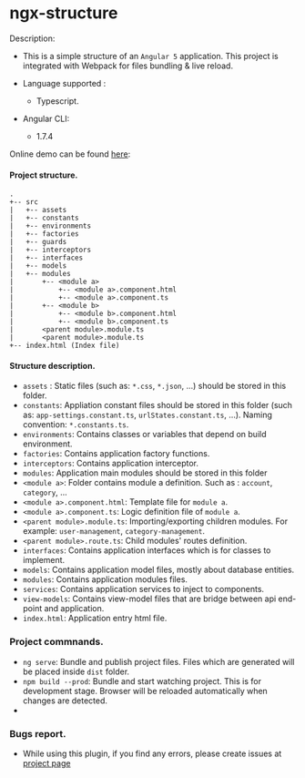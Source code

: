 # ngx-structure

Description:

 * This is a simple structure of an `Angular 5` application. This project is integrated with Webpack for files bundling & live reload.

 * Language supported : 
    * Typescript.

* Angular CLI:
    * 1.7.4
    
Online demo can be found [here](http://localhost:4200/#!/):

#### Project structure.
```
.
+-- src
|   +-- assets
|   +-- constants
|   +-- environments
|   +-- factories
|   +-- guards
|   +-- interceptors
|   +-- interfaces
|   +-- models
|   +-- modules
|       +-- <module a>
|           +-- <module a>.component.html
|           +-- <module a>.component.ts
|       +-- <module b>
|           +-- <module b>.component.html
|           +-- <module b>.component.ts
|       <parent module>.module.ts
|       <parent module>.module.ts
+-- index.html (Index file)
```

#### Structure description.
- ```assets``` : Static files (such as: ```*.css```, ```*.json```, ...) should be stored in this folder.
- ```constants```: Appliation constant files should be stored in this folder (such as: ```app-settings.constant.ts```, ```urlStates.constant.ts```, ...). Naming convention: ```*.constants.ts```.
- ```environments```: Contains classes or variables that depend on build environment.
- ```factories```: Contains application factory functions.
- ```interceptors```: Contains application interceptor.
- ```modules```: Application main modules should be stored in this folder
- ```<module a>```: Folder contains module a definition. Such as : ```account```, ```category```, ...
- ```<module a>.component.html```: Template file for ```module a```.
- ```<module a>.component.ts```: Logic definition file of ```module a```.
- ```<parent module>.module.ts```: Importing/exporting children modules. For example: ```user-management```, ```category-management```.
- ```<parent module>.route.ts```: Child modules' routes definition.
- ```interfaces```: Contains application interfaces which is for classes to implement.
- ```models```: Contains application model files, mostly about database entities.
- ```modules```: Contains application modules files.
- ```services```: Contains application services to inject to components.
- ```view-models```: Contains view-model files that are bridge between api end-point and application.
- ```index.html```: Application entry html file.

### Project commnands.
- `ng serve`: Bundle and publish project files. Files which are generated will be placed inside `dist` folder.
- `npm build --prod`: Bundle and start watching project. This is for development stage. Browser will be reloaded automatically when changes are detected.
- 
### Bugs report.
- While using this plugin, if you find any errors, please create issues at [project page](https://github.com/redplane/ngx-structure)


